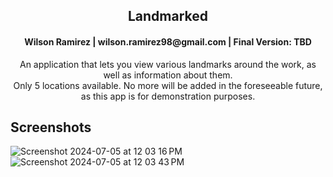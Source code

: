 <a name="readme-top"></a>
  
<!-- PROJECT SHIELDS -->
<div>
<h2 align="center">Landmarked</h2>
<h4 align="center">Wilson Ramirez | wilson.ramirez98@gmail.com | Final Version: TBD</h4>
</div>
  <p align="center">
    An application that lets you view various landmarks around the work, as well as information about them.</br>
    Only 5 locations available. No more will be added in the foreseeable future, as this app is for demonstration purposes.
</p>

## Screenshots
![Screenshot 2024-07-05 at 12 03 16 PM](https://github.com/Xander180/Landmarked/assets/67243244/bf361321-e70f-450b-b849-7e6ddb7e7b06)
![Screenshot 2024-07-05 at 12 03 43 PM](https://github.com/Xander180/Landmarked/assets/67243244/59af48bd-f5b8-4107-b316-84b02976dc79)
